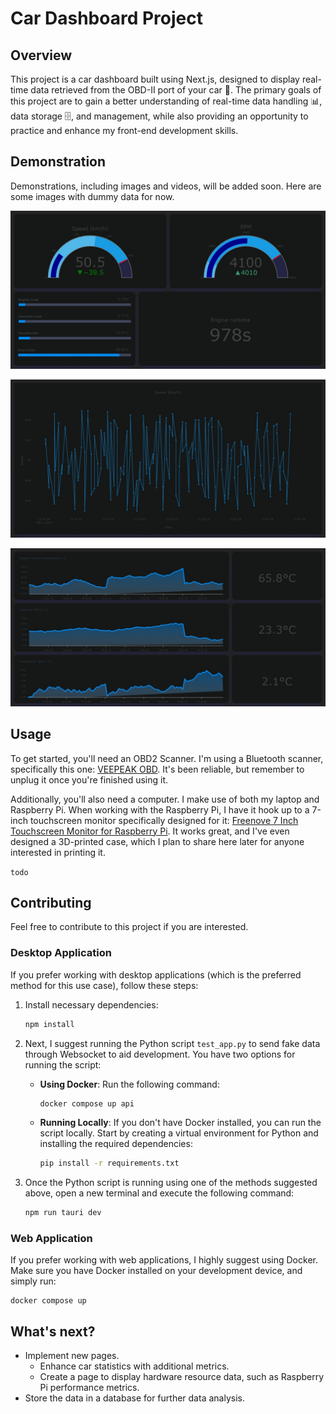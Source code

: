 # Car Dashboard Project
## Overview
This project is a car dashboard built using Next.js, designed to display real-time data retrieved from the OBD-II port of your car 🚗. The primary goals of this project are to gain a better understanding of real-time data handling 📊, data storage 🗄️, and management, while also providing an opportunity to practice and enhance my front-end development skills.

## Demonstration

Demonstrations, including images and videos, will be added soon. Here are some images with dummy data for now.

![First Page with Dummy Data](./public/DummyDataPage1.jpeg)

![Second Page with Dummy Data](./public/DummyDataPage2.jpeg)

![Second Page with Dummy Data](./public/DummyDataPage3.jpeg)

## Usage 

To get started, you'll need an OBD2 Scanner. I'm using a Bluetooth scanner, specifically this one: [VEEPEAK OBD](https://a.co/d/1LcwUQD). It's been reliable, but remember to unplug it once you're finished using it.

Additionally, you'll also need a computer. I make use of both my laptop and Raspberry Pi. When working with the Raspberry Pi, I have it hook up to a 7-inch touchscreen monitor specifically designed for it: [Freenove 7 Inch Touchscreen Monitor for Raspberry Pi](https://a.co/d/ac74IBm). It works great, and I've even designed a 3D-printed case, which I plan to share here later for anyone interested in printing it.

``` todo ```

## Contributing

Feel free to contribute to this project if you are interested.

### Desktop Application

If you prefer working with desktop applications (which is the preferred method for this use case), follow these steps:

1. Install necessary dependencies:

    ```bash
    npm install
    ```

2. Next, I suggest running the Python script `test_app.py` to send fake data through Websocket to aid development. You have two options for running the script:

    - **Using Docker**: Run the following command:

        ```bash
        docker compose up api
        ```

    - **Running Locally**: If you don't have Docker installed, you can run the script locally. Start by creating a virtual environment for Python and installing the required dependencies:

        ```bash
        pip install -r requirements.txt
        ```

3. Once the Python script is running using one of the methods suggested above, open a new terminal and execute the following command:

    ```bash
    npm run tauri dev
    ```

### Web Application

If you prefer working with web applications, I highly suggest using Docker. Make sure you have Docker installed on your development device, and simply run:

```
docker compose up
```

## What's next? 

- Implement new pages.
    - Enhance car statistics with additional metrics.
    - Create a page to display hardware resource data, such as Raspberry Pi performance metrics.
- Store the data in a database for further data analysis.










